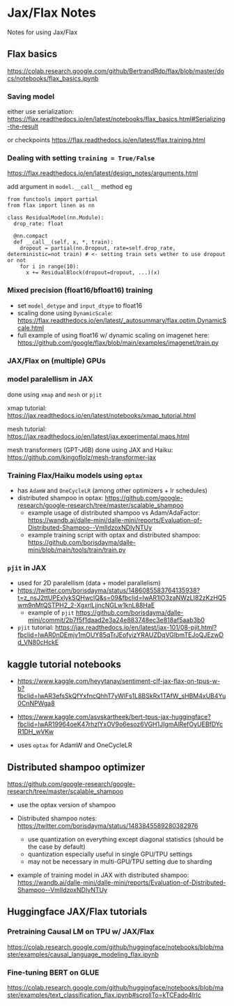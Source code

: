 # Jax/Flax Notes

Notes for using Jax/Flax

## Flax basics
https://colab.research.google.com/github/BertrandRdp/flax/blob/master/docs/notebooks/flax_basics.ipynb

### Saving model
either use serialization: https://flax.readthedocs.io/en/latest/notebooks/flax_basics.html#Serializing-the-result

or checkpoints https://flax.readthedocs.io/en/latest/flax.training.html

### Dealing with setting `training = True/False`
https://flax.readthedocs.io/en/latest/design_notes/arguments.html

add argument in `model.__call__` method eg 
```
from functools import partial
from flax import linen as nn

class ResidualModel(nn.Module):
  drop_rate: float

  @nn.compact
  def __call__(self, x, *, train):
    dropout = partial(nn.Dropout, rate=self.drop_rate, deterministic=not train) # <- setting train sets wether to use dropout or not
    for i in range(10):
      x += ResidualBlock(dropout=dropout, ...)(x)
```

### Mixed precision (float16/bfloat16) training
- set `model_detype` and `input_dtype` to float16
- scaling done using `DynamicScale`: https://flax.readthedocs.io/en/latest/_autosummary/flax.optim.DynamicScale.html
- full example of using float16 w/ dynamic scaling on imagenet here: https://github.com/google/flax/blob/main/examples/imagenet/train.py

### JAX/Flax on (multiple) GPUs

### model paralellism in JAX
done using `xmap` and `mesh` or `pjit`

xmap tutorial: https://jax.readthedocs.io/en/latest/notebooks/xmap_tutorial.html

mesh tutorial: https://jax.readthedocs.io/en/latest/jax.experimental.maps.html

mesh transformers (GPT-J6B) done using JAX and Haiku: https://github.com/kingoflolz/mesh-transformer-jax

### Training Flax/Haiku models using `optax`
- has `AdamW` and `OneCycleLR` (among other optimizers + lr schedules)
- distributed shampoo in optax: https://github.com/google-research/google-research/tree/master/scalable_shampoo
  - example usage of distributed shampoo vs Adam/AdaFactor: https://wandb.ai/dalle-mini/dalle-mini/reports/Evaluation-of-Distributed-Shampoo--VmlldzoxNDIyNTUy
  - example training script with optax and distributed shampoo: https://github.com/borisdayma/dalle-mini/blob/main/tools/train/train.py

### `pjit` in JAX
- used for 2D paralellism (data + model parallelism)
- https://twitter.com/borisdayma/status/1486085583764135938?t=z_nsJ2ttUPExlykSQHwcIQ&s=09&fbclid=IwAR1lO3zaNWzLI82zKzHQ5wm9nMtQSTPH2_2-XgxrlLjjncNGLw1knL88HaE
  - example of `pjit` https://github.com/borisdayma/dalle-mini/commit/2b7f5f1daad2e3a24e883748ec3e818af5aab3b0
- `pjit` tutorial: https://jax.readthedocs.io/en/latest/jax-101/08-pjit.html?fbclid=IwAR0nDEmjv1mOUY85qTrJEofyizYRAUZDqVGIbmTEJoQJEzwDd_VN80cHckE

## kaggle tutorial notebooks
- https://www.kaggle.com/heyytanay/sentiment-clf-jax-flax-on-tpus-w-b?fbclid=IwAR3efsSkQfYxfncQhhT7yWlFs1L8BSkRx1TAfW_sHBM4xUB4Yu0CnNPWga8
- https://www.kaggle.com/asvskartheek/bert-tpus-jax-huggingface?fbclid=IwAR19964oeK47rhzlYxOV9o6esoz6VGH1JIgmAlRefOyUEBfDYcR1DH_wVKw

- uses `optax` for AdamW and OneCycleLR


## Distributed shampoo optimizer
https://github.com/google-research/google-research/tree/master/scalable_shampoo

- use the optax version of shampoo

- Distributed shampoo notes: https://twitter.com/borisdayma/status/1483845589280382976
  - use quantization on everything except diagonal statistics (should be the case by default)
  - quantization especially useful in single GPU/TPU settings
  - may not be necessary in multi-GPU/TPU setting due to sharding

- example of training model in JAX with distributed shampoo: https://wandb.ai/dalle-mini/dalle-mini/reports/Evaluation-of-Distributed-Shampoo--VmlldzoxNDIyNTUy
## Huggingface JAX/Flax tutorials

### Pretraining Causal LM on TPU w/ JAX/Flax
https://colab.research.google.com/github/huggingface/notebooks/blob/master/examples/causal_language_modeling_flax.ipynb

### Fine-tuning BERT on GLUE 
https://colab.research.google.com/github/huggingface/notebooks/blob/master/examples/text_classification_flax.ipynb#scrollTo=kTCFado4IrIc
